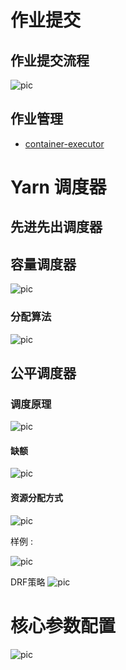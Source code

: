 # 作业提交

## 作业提交流程

![pic](https://pan.zeekling.cn/zeekling/hadoop/hadoop_namenode_00002.png)

## 作业管理

- [container-executor](./container-executor.md)

# Yarn 调度器

## 先进先出调度器

## 容量调度器

![pic](https://pan.zeekling.cn/zeekling/hadoop/yarn_00002.png)

### 分配算法

![pic](https://pan.zeekling.cn/zeekling/hadoop/yarn_00001.png)

## 公平调度器

### 调度原理

![pic](https://pan.zeekling.cn/zeekling/hadoop/yarn_00003.png)

#### 缺额

![pic](https://pan.zeekling.cn/zeekling/hadoop/yarn_00004.png)

#### 资源分配方式

![pic](https://pan.zeekling.cn/zeekling/hadoop/yarn_00005.png)

样例 :

![pic](https://pan.zeekling.cn/zeekling/hadoop/yarn_00006.png)

DRF策略
![pic](https://pan.zeekling.cn/zeekling/hadoop/yarn_00007.png)

# 核心参数配置

![pic](https://pan.zeekling.cn/zeekling/hadoop/yarn_00008.png)
